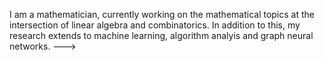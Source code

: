 I am a mathematician, currently working on the mathematical topics at the intersection of  linear algebra and combinatorics. In addition to this, my research extends to machine learning,
algorithm analyis and graph neural networks.
--->
